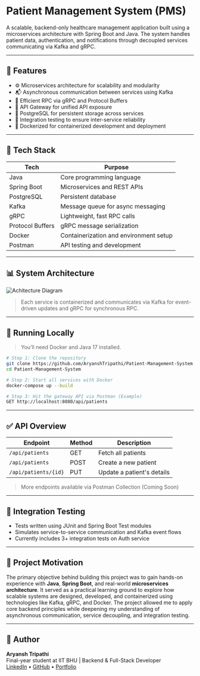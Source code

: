 # Patient Management System (PMS)

A scalable, backend-only healthcare management application built using a microservices architecture with Spring Boot and Java. The system handles patient data, authentication, and notifications through decoupled services communicating via Kafka and gRPC.

---

## 🚀 Features

- ⚙️ Microservices architecture for scalability and modularity
- 📬 Asynchronous communication between services using Kafka
- 🔗 Efficient RPC via gRPC and Protocol Buffers
- 🔐 API Gateway for unified API exposure
- 🐘 PostgreSQL for persistent storage across services
- 🧪 Integration testing to ensure inter-service reliability
- 🐳 Dockerized for containerized development and deployment

---

## 🧱 Tech Stack

| Tech              | Purpose                                |
|-------------------|----------------------------------------|
| Java              | Core programming language              |
| Spring Boot       | Microservices and REST APIs            |
| PostgreSQL        | Persistent database                    |
| Kafka             | Message queue for async messaging      |
| gRPC              | Lightweight, fast RPC calls            |
| Protocol Buffers  | gRPC message serialization             |
| Docker            | Containerization and environment setup |
| Postman           | API testing and development            |

---

## 📊 System Architecture

![Achitecture Diagram](https://res.cloudinary.com/dngjfx9ln/image/upload/v1744198009/architecture_ydgnwo.png)

> Each service is containerized and communicates via Kafka for event-driven updates and gRPC for synchronous RPC.

---

## 🧪 Running Locally

> You’ll need Docker and Java 17 installed.

```bash
# Step 1: Clone the repository
git clone https://github.com/AryanshTripathi/Patient-Management-System.git
cd Patient-Management-System

# Step 2: Start all services with Docker
docker-compose up --build

# Step 3: Hit the gateway API via Postman (Example)
GET http://localhost:8080/api/patients
```

---

## ✅ API Overview

| Endpoint                   | Method | Description            |
|----------------------------|--------|------------------------|
| `/api/patients`           | GET    | Fetch all patients         |
| `/api/patients`           | POST   | Create a new patient       |
| `/api/patients/{id}`      | PUT    | Update a patient's details |

> More endpoints available via Postman Collection (Coming Soon)

---

## 🧪 Integration Testing

- Tests written using JUnit and Spring Boot Test modules
- Simulates service-to-service communication and Kafka event flows
- Currently includes 3+ integration tests on Auth service

---

## 📌 Project Motivation

The primary objective behind building this project was to gain hands-on experience with **Java**, **Spring Boot**, and real-world **microservices architecture**. It served as a practical learning ground to explore how scalable systems are designed, developed, and containerized using technologies like Kafka, gRPC, and Docker. The project allowed me to apply core backend principles while deepening my understanding of asynchronous communication, service decoupling, and integration testing.

---

## 🙌 Author

**Aryansh Tripathi**  
Final-year student at IIT BHU | Backend & Full-Stack Developer  
[LinkedIn](https://www.linkedin.com/in/aryansh-tripathi-1485aa201/) • [GitHub](https://github.com/AryanshTripathi) • [Portfolio](https://portfolio-eta-smoky-77.vercel.app/)
